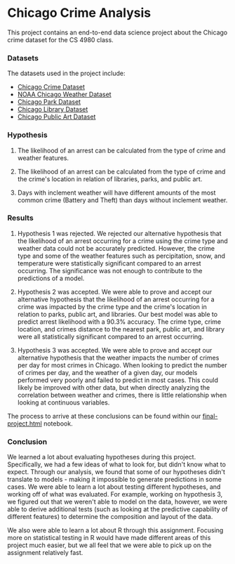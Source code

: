 # Chicago Crime Analysis

This project contains an end-to-end data science project about the Chicago crime dataset for the CS 4980 class.

### Datasets
The datasets used in the project include:
* [Chicago Crime Dataset](https://data.cityofchicago.org/Public-Safety/Crimes-2001-to-Present/ijzp-q8t2)
* [NOAA Chicago Weather Dataset](https://www.weather.gov/wrh/Climate?wfo=lot)
* [Chicago Park Dataset](https://data.cityofchicago.org/Parks-Recreation/Parks-Chicago-Park-District-Facilities-current-/5yyk-qt9y)
* [Chicago Library Dataset](https://data.cityofchicago.org/Education/Libraries-Locations-Hours-and-Contact-Information-/wa2i-tm5d)
* [Chicago Public Art Dataset](https://data.cityofchicago.org/Parks-Recreation/Parks-Public-Art/sj6t-9cju/data)


### Hypothesis
1) The likelihood of an arrest can be calculated from the type of crime and weather features.

2) The likelihood of an arrest can be calculated from the type of crime and the crime's location in relation of libraries, parks, and public art.

3) Days with inclement weather will have different amounts of the most common crime (Battery and Theft) than days without inclement weather.


### Results
1) Hypothesis 1 was rejected.  We rejected our alternative hypothesis that the likelihood of an arrest occurring for a crime using the crime type and weather data could not be accurately predicted. However, the crime type and some of the weather features such as percipitation, snow, and temperature were statistically significant compared to an arrest occurring. The significance was not enough to contribute to the predictions of a model.

2) Hypothesis 2 was accepted. We were able to prove and accept our alternative hypothesis that the likelihood of an arrest occurring for a crime was impacted by the crime type and the crime's location in relation to parks, public art, and libraries. Our best model was able to predict arrest likelihood with a 90.3% accuracy. The crime type, crime location, and crimes distance to the nearest park, public art, and library were all statistically significant compared to an arrest occurring.

3) Hypothesis 3 was accepted. We were able to prove and accept our alternative hypothesis that the weather impacts the number of crimes per day for most crimes in Chicago. When looking to predict the number of crimes per day, and the weather of a given day, our models performed very poorly and failed to predict in most cases. This could likely be improved with other data, but when directly analyzing the correlation between weather and crimes, there is little relationship when looking at continuous variables.

The process to arrive at these conclusions can be found within our [final-project.html](./final-project.html) notebook.

### Conclusion
We learned a lot about evaluating hypotheses during this project. Specifically, we had a few ideas of what to look for, but didn't know what to expect. Through our analysis, we found that some of our hypotheses didn't translate to models - making it impossible to generate predictions in some cases. We were able to learn a lot about testing different hypotheses, and working off of what was evaluated. For example, working on hypothesis 3, we figured out that we weren't able to model on the data, however, we were able to derive additional tests (such as looking at the predictive capability of different features) to determine the composition and layout of the data. 

We also were able to learn a lot about R through this assignment. Focusing more on statistical testing in R would have made different areas of this project much easier, but we all feel that we were able to pick up on the assignment relatively fast.
